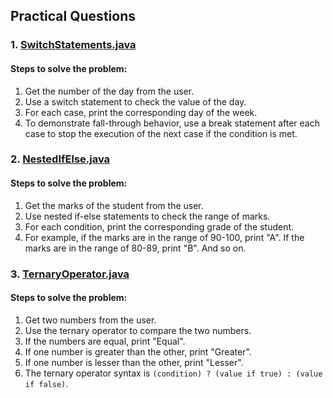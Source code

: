 ## Practical Questions

### 1. [SwitchStatements.java](SwitchStatements.java)

#### Steps to solve the problem:

1. Get the number of the day from the user.
2. Use a switch statement to check the value of the day.
3. For each case, print the corresponding day of the week.
4. To demonstrate fall-through behavior, use a break statement after each case to stop the execution of the next case if the condition is met.

### 2. [NestedIfElse.java](NestedIfElse.java)

#### Steps to solve the problem:

1. Get the marks of the student from the user.
2. Use nested if-else statements to check the range of marks.
3. For each condition, print the corresponding grade of the student.
4. For example, if the marks are in the range of 90-100, print "A". If the marks are in the range of 80-89, print "B". And so on.

### 3. [TernaryOperator.java](TernaryOperator.java)

#### Steps to solve the problem:

1. Get two numbers from the user.
2. Use the ternary operator to compare the two numbers.
3. If the numbers are equal, print "Equal".
4. If one number is greater than the other, print "Greater".
5. If one number is lesser than the other, print "Lesser".
6. The ternary operator syntax is `(condition) ? (value if true) : (value if false)`.
